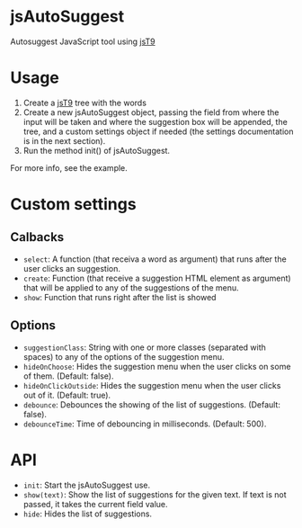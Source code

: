 jsAutoSuggest
=============

Autosuggest JavaScript tool using [jsT9](https://github.com/talyssonoc/jsT9 "jsT9")

Usage
=====

1. Create a [jsT9](https://github.com/talyssonoc/jsT9 "jsT9") tree with the words
2. Create a new jsAutoSuggest object, passing the field from where the input will be taken and where the suggestion box will be appended, the tree, and a custom settings object if needed (the settings documentation is in the next section).
3. Run the method init() of jsAutoSuggest.

For more info, see the example.

Custom settings
===============

## Calbacks

* `select`: A function (that receiva a word as argument) that runs after the user clicks an suggestion.
* `create`: Function (that receive a suggestion HTML element as argument) that will be applied to any of the suggestions of the menu.
* `show`: Function that runs right after the list is showed

## Options

* `suggestionClass`: String with one or more classes (separated with spaces) to any of the options of the suggestion menu.
* `hideOnChoose`: Hides the suggestion menu when the user clicks on some of them. (Default: false).
* `hideOnClickOutside`: Hides the suggestion menu when the user clicks out of it. (Default: true).
* `debounce`: Debounces the showing of the list of suggestions. (Default: false).
* `debounceTime`: Time of debouncing in milliseconds. (Default: 500).

API
===

* `init`: Start the jsAutoSuggest use.
* `show(text)`: Show the list of suggestions for the given text. If text is not passed, it takes the current field value.
* `hide`: Hides the list of suggestions.
